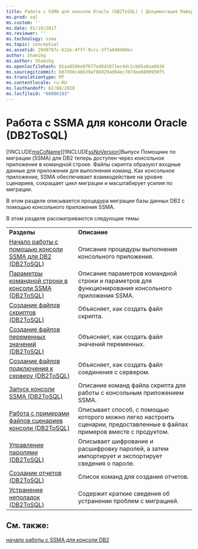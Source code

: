 ```yaml
---
title: Работа с SSMA для консоли Oracle (DB2ToSQL) | Документация Майкрософт
ms.prod: sql
ms.custom: ''
ms.date: 01/19/2017
ms.reviewer: ''
ms.technology: ssma
ms.topic: conceptual
ms.assetid: 29d8787c-632e-4ff7-9ccc-3f7ad40480ec
author: Shamikg
ms.author: Shamikg
ms.openlocfilehash: 01aa8586e97677ed8d1071ec4dc2cb65a6aa0436
ms.sourcegitcommit: b87d36c46b39af8b929ad94ec707dee8800950f5
ms.translationtype: MT
ms.contentlocale: ru-RU
ms.lasthandoff: 02/08/2020
ms.locfileid: "68086193"
---
```

# <a name="working-with-ssma-for-oracle-console-db2tosql"></a>Работа с SSMA для консоли Oracle (DB2ToSQL)
[!INCLUDE[msCoName](../../includes/msconame_md.md)][!INCLUDE[ssNoVersion](../../includes/ssnoversion-md.md)]Выпуск Помощник по миграции (SSMA) для DB2 теперь доступен через консольное приложение в командной строке. Файлы скрипта образуют входные данные для приложения для выполнения команд. Как консольное приложение, SSMA обеспечивает взаимодействие на уровне сценариев, сокращает цикл миграции и масштабирует усилия по миграции.  
  
В этом разделе описывается процедура миграции базы данных DB2 с помощью консольного приложения SSMA.  
  
В этом разделе рассматриваются следующие темы:  
  
|||  
|-|-|  
|**Разделы**|**Описание**|  
|[Начало работы с помощью консоли SSMA для DB2 &#40;DB2ToSQL&#41;](../../ssma/db2/getting-started-with-ssma-for-db2-console-db2tosql.md)|Описание процедуры выполнения консольного приложения.|  
|[Параметры командной строки в консоли SSMA &#40;DB2ToSQL&#41;](../../ssma/db2/command-line-options-in-ssma-console-db2tosql.md)|Описание параметров командной строки и параметров для функционирования консольного приложения SSMA.|  
|[Создание файлов скриптов &#40;DB2ToSQL&#41;](../../ssma/db2/creating-script-files-db2tosql.md)|Объясняет, как создать файл скрипта.|  
|[Создание файлов переменных значений &#40;DB2ToSQL&#41;](../../ssma/db2/creating-variable-value-files-db2tosql.md)|Объясняет, как создать файл значений переменных.|  
|[Создание файлов подключения к серверу &#40;DB2ToSQL&#41;](../../ssma/db2/creating-the-server-connection-files-db2tosql.md)|Объясняет, как создать файл соединения с сервером.|  
|[Запуск консоли SSMA &#40;DB2ToSQL&#41;](../../ssma/db2/executing-the-ssma-console-db2tosql.md)|Описание команд файла скрипта для работы с консольным приложением SSMA.|  
|[Работа с примерами файлов сценариев консоли &#40;DB2ToSQL&#41;](../../ssma/db2/working-with-the-sample-console-script-files-db2tosql.md)|Описывает способ, с помощью которого можно легко настроить сценарии, предоставленные в файлах примеров вместе с продуктом.|  
|[Управление паролями &#40;DB2ToSQL&#41;](../../ssma/db2/managing-passwords-db2tosql.md)|Описывает шифрование и расшифровку паролей, а затем импортирует и экспортирует сведения о пароле.|  
|[Создание отчетов &#40;DB2ToSQL&#41;](../../ssma/db2/generating-reports-db2tosql.md)|Список команд для создания отчетов.|  
|[Устранение неполадок &#40;DB2ToSQL&#41;](../../ssma/db2/troubleshooting-db2tosql.md)|Содержит краткие сведения об устранении проблем с миграцией.|  
  
## <a name="see-also"></a>См. также:  
[начало работы с SSMA для консоли DB2](https://msdn.microsoft.com/f245c017-023e-4880-8721-8908d339525e)  
  
